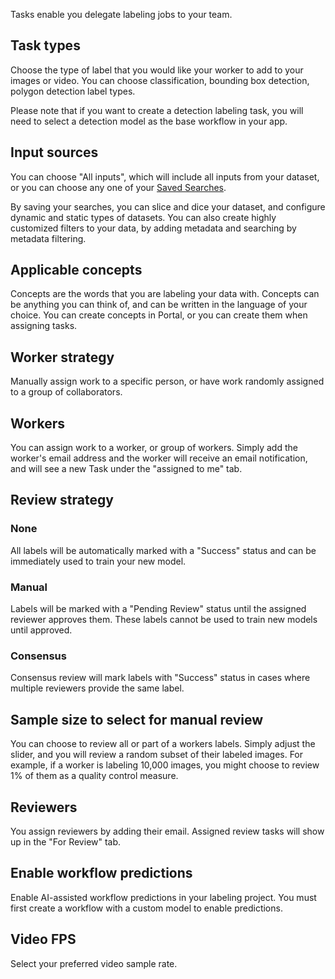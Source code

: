 Tasks enable you delegate labeling jobs to your team.

## Task types

Choose the type of label that you would like your worker to add to your images or video. You can choose classification, bounding box detection, polygon detection label types.

Please note that if you want to create a detection labeling task, you will need to select a detection model as the base workflow in your app.


## Input sources

You can choose "All inputs", which will include all inputs from your dataset, or you can choose any one of your [Saved Searches](https://docs.clarifai.com/v/v6.1/portal-guide/psearch/psaved_searches).

By saving your searches, you can slice and dice your dataset, and configure dynamic and static types of datasets. You can also create highly customized filters to your data, by adding metadata and searching by metadata filtering.

## Applicable concepts

Concepts are the words that you are labeling your data with. Concepts can be anything you can think of, and can be written in the language of your choice. You can create concepts in Portal, or you can create them when assigning tasks.


## Worker strategy

Manually assign work to a specific person, or have work randomly assigned to a group of collaborators. 

## Workers

You can assign work to a worker, or group of workers. Simply add the worker's email address and the worker will receive an email notification, and will see a new Task under the "assigned to me" tab.

## Review strategy
### None

All labels will be automatically marked with a "Success" status and can be immediately used to train your new model.

### Manual

Labels will be marked with a "Pending Review" status until the assigned reviewer approves them. These labels cannot be used to train new models until approved.

### Consensus

Consensus review will mark labels with "Success" status in cases where multiple reviewers provide the same label.

## Sample size to select for manual review

You can choose to review all or part of a workers labels. Simply adjust the slider, and you will review a random subset of their labeled images. For example, if a worker is labeling 10,000 images, you might choose to review 1% of them as a quality control  measure.

## Reviewers

You assign reviewers by adding their email. Assigned review tasks will show up in the "For Review" tab.

## Enable workflow predictions

Enable AI-assisted workflow predictions in your labeling project. You must first create a workflow with a custom model to enable predictions.

## Video FPS

Select your preferred video sample rate.
